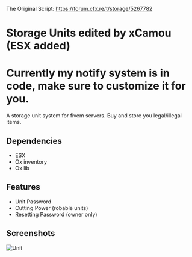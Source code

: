 The Original Script: https://forum.cfx.re/t/storage/5267782

# Storage Units edited by xCamou (ESX added)

# Currently my notify system is in code, make sure to customize it for you.

A storage unit system for fivem servers. Buy and store you legal/illegal items.

## Dependencies
- ESX
- Ox inventory
- Ox lib

## Features

- Unit Password
- Cutting Power (robable units)
- Resetting Password (owner only)


## Screenshots

![Unit](https://i.imgur.com/Hbc5EJl.png)
